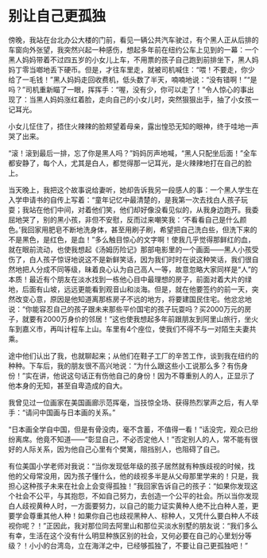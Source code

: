 # 别让自己更孤独

傍晚，我站在台北办公大楼的门前，看见一辆公共汽车驶过，有个黑人正从后排的车窗向外张望，我突然兴起一种感伤，想起多年前在纽约公车上见到的一幕：一个黑人妈妈带着不过四五岁的小女儿上车，不用票的孩子自己跑到前排坐下，黑人妈妈丁零当啷地丢下硬币。但是，才往车里走，就被司机喊住：“喂！不要走，你少给了一毛钱！”黑人妈妈走回收费机，低头数了半天，喃喃地说：“没有错啊！”“是吗？”司机重新瞄了一眼，挥挥手：“喔，没有少，你可以走了！”令人惊心的事出现了：当黑人妈妈涨红着脸，走向自己的小女儿时，突然狠狠出手，抽了小女孩一记耳光。 

小女儿怔住了，捂住火辣辣的脸颊望着母亲，露出惶恐无知的眼神，终于哇地一声哭了出来。 

“滚！滚到最后一排，忘了你是黑人吗？”妈妈厉声地喊，“黑人只配坐后面！”全车都安静了，每个人，尤其是白人，都觉得那一记耳光，是火辣辣地打在自己的脸上。 

当天晚上，我把这个故事说给妻听，她却告诉我另一段感人的事：一个黑人学生在入学申请书的自传上写着：“童年记忆中最清楚的，是我第一次去找白人孩子玩耍；我站在他们中间，对着他们笑，他们却好像没看见似的，从我身边跑开。我委屈地哭了，别的黑小孩，非但不安慰，反而过来嘲笑我：‘不看看自己是什么颜色。’我回家用肥皂不断地洗身体，甚至用刷子刷，希望把自己洗白些，但洗下来的不是黑色，是红色，是血！”多么触目惊心的文字啊！使我几乎觉得那鲜红的血，就在眼前流动，也使我想起《汤姆历险记》那部电影里的一个画面——黑人小孩受伤了，白人孩子惊讶地说这不是新鲜笑话，因为我们时时在说这种笑话，我们很自然地把人分成不同等级，昧着良心认为自己高人一等，故意忽略大家同样是“人”的本质！最近有个朋友在淡水找到一栋他心目中最理想的房子，前面对着大片的绿地，后面有山坡，远远更能看到观音山和淡海。但是，就在他要签约的前一天，突然改变心意，原因是他知道离那栋房子不远的地方，将要建国民住宅。他忿忿地说：“你能容忍自己的孩子跟未来那些平价国宅的孩子玩耍吗？买2000万元的房子，就要有2000万身价的邻居！”这也使我想起多年前跟朋友到阿里山旅行，坐火车到嘉义市，再叫计程车上山。车里有4个座位，使我们不得不与一对陌生夫妻共乘。 

途中他们认出了我，也就聊起来；从他们在鞋子工厂的辛苦工作，谈到我在纽约的种种。下车后，我的朋友很不高兴地说：“为什么跟这些小工说那么多？有伤身份！”实在讲，他说这句话正有伤他自己的身份！因为不尊重别人的人，正显示了他本身的无知，甚至自卑造成的自大。 

我曾见过一位画家在美国画廊示范挥毫，当技惊全场、获得热烈掌声之后，有人举手：“请问中国画与日本画的关系。” 

“日本画全学自中国，但是有骨没肉，毫不含蓄，不值得一看！”话没完，观众已纷纷离席。他竟不知道——“彰显自己，不必否定他人！”否定别人的人，常不能有很好的人际关系，因为他自己心里有个樊篱，阻挡别人，也阻碍了自己。 

有位美国小学老师对我说：“当你发现低年级的孩子居然就有种族歧视的时候，找他的父母常没用，因为孩子懂什么，他的歧视多半是从父母那里学来的！只是，我担心这种孩子未来在社会上会变得孤独！”我回家告诉自己的孩子：“如果你发现这个社会不公平，与其抱怨，不如自己努力，去创造一个公平的社会。所以当你发现白人歧视黄种人时，一方面要努力，以自己的能力证实黄种人绝不比白种人差，更要学会尊重其他人种！如果你自己也歧视黑种人、棕种人，又凭什么要白种人不歧视你呢？！”正因此，我对那位同去阿里山和那位买淡水别墅的朋友说：“我们多么有幸，生活在这个没有什么明显种族区别的社会，又何必要在自己的心里划分等级？！小小的台湾岛，立在海洋之中，已经够孤独了，不要让自己更孤独吧！”
 